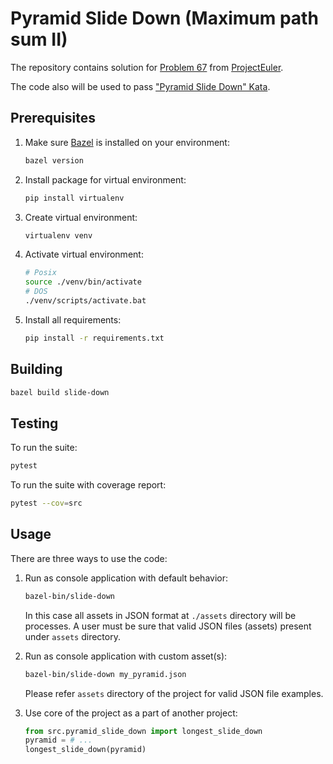 # Pyramid Slide Down (Maximum path sum II)

The repository contains solution for [Problem 67](https://projecteuler.net/problem=67) from [ProjectEuler](https://projecteuler.net).

The code also will be used to pass ["Pyramid Slide Down" Kata](https://www.codewars.com/kata/551f23362ff852e2ab000037/train/python).

## Prerequisites

1. Make sure [Bazel](https://docs.bazel.build/versions/main/install.html) is installed on your environment:

    ```sh
    bazel version
    ```

2. Install package for virtual environment:

    ```sh
    pip install virtualenv
    ```

3. Create virtual environment:

    ```sh
    virtualenv venv
    ```

4. Activate virtual environment:

    ```sh
    # Posix
    source ./venv/bin/activate
    # DOS
    ./venv/scripts/activate.bat
    ```

5. Install all requirements:

    ```sh
    pip install -r requirements.txt
    ```

## Building

```sh
bazel build slide-down
```

## Testing

To run the suite:

```sh
pytest
```

To run the suite with coverage report:

```sh
pytest --cov=src
```

## Usage

There are three ways to use the code:

1. Run as console application with default behavior:

    ```sh
    bazel-bin/slide-down
    ```

    In this case all assets in JSON format at `./assets` directory will be processes. A user must be sure that valid JSON files (assets) present under `assets` directory.

2. Run as console application with custom asset(s):

    ```sh
    bazel-bin/slide-down my_pyramid.json
    ```

    Please refer `assets` directory of the project for valid JSON file examples.

3. Use core of the project as a part of another project:

    ```python
    from src.pyramid_slide_down import longest_slide_down
    pyramid = # ...
    longest_slide_down(pyramid)
    ```
